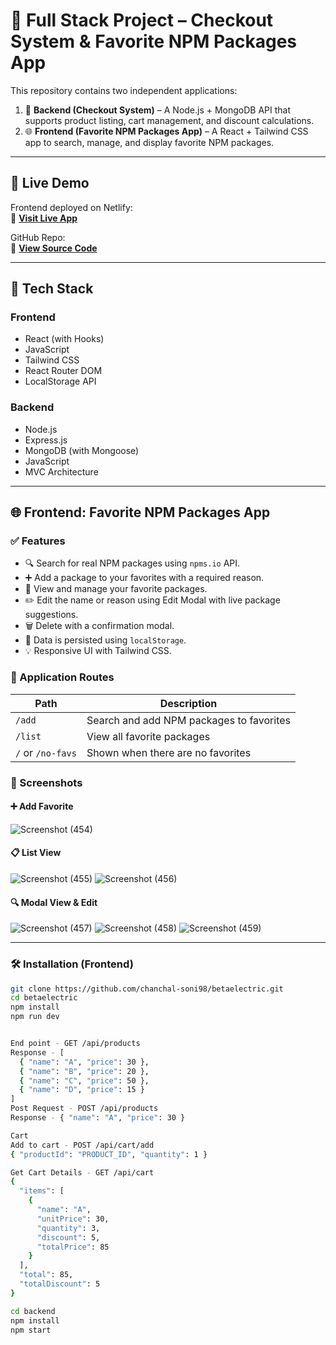 # 🛒 Full Stack Project – Checkout System & Favorite NPM Packages App

This repository contains two independent applications:

1. 🧾 **Backend (Checkout System)** – A Node.js + MongoDB API that supports product listing, cart management, and discount calculations.
2. 🌐 **Frontend (Favorite NPM Packages App)** – A React + Tailwind CSS app to search, manage, and display favorite NPM packages.

---

## 🚀 Live Demo

Frontend deployed on Netlify:  
🔗 **[Visit Live App](https://heroic-halva-232e79.netlify.app)**

GitHub Repo:  
🔗 **[View Source Code](https://github.com/chanchal-soni98/betaelectric.git)**

---

## 🧩 Tech Stack

### Frontend
- React (with Hooks)
- JavaScript
- Tailwind CSS
- React Router DOM
- LocalStorage API

### Backend
- Node.js
- Express.js
- MongoDB (with Mongoose)
- JavaScript
- MVC Architecture

---

## 🌐 Frontend: Favorite NPM Packages App

### ✅ Features

- 🔍 Search for real NPM packages using `npms.io` API.
- ➕ Add a package to your favorites with a required reason.
- 🧾 View and manage your favorite packages.
- ✏️ Edit the name or reason using Edit Modal with live package suggestions.
- 🗑️ Delete with a confirmation modal.
- 💾 Data is persisted using `localStorage`.
- 💡 Responsive UI with Tailwind CSS.

### 🧭 Application Routes

| Path     | Description                            |
|----------|----------------------------------------|
| `/add`   | Search and add NPM packages to favorites |
| `/list`  | View all favorite packages              |
| `/` or `/no-favs` | Shown when there are no favorites  |

### 📸 Screenshots

#### ➕ Add Favorite

![Screenshot (454)](https://github.com/user-attachments/assets/9213c3b5-e3cf-4284-990d-4ea96751fddf)

#### 📋 List View
![Screenshot (455)](https://github.com/user-attachments/assets/4a5eb868-13d4-467a-948b-a421526e41a8)
![Screenshot (456)](https://github.com/user-attachments/assets/ee3e30ff-2a39-4383-94b8-8c5d2d980ad8)

#### 🔍 Modal View & Edit
![Screenshot (457)](https://github.com/user-attachments/assets/cac40b8e-4678-4b94-832c-1b2e9288a505)
![Screenshot (458)](https://github.com/user-attachments/assets/12c6d4b5-c6cb-4319-80c4-2434db8e6584)
![Screenshot (459)](https://github.com/user-attachments/assets/3c063660-8626-404c-a0bd-b0e2fa897d96)

---

### 🛠️ Installation (Frontend)

```bash
git clone https://github.com/chanchal-soni98/betaelectric.git
cd betaelectric
npm install
npm run dev


End point - GET /api/products
Response - [
  { "name": "A", "price": 30 },
  { "name": "B", "price": 20 },
  { "name": "C", "price": 50 },
  { "name": "D", "price": 15 }
]
Post Request - POST /api/products
Response - { "name": "A", "price": 30 }

Cart
Add to cart - POST /api/cart/add 
{ "productId": "PRODUCT_ID", "quantity": 1 }

Get Cart Details - GET /api/cart
{
  "items": [
    {
      "name": "A",
      "unitPrice": 30,
      "quantity": 3,
      "discount": 5,
      "totalPrice": 85
    }
  ],
  "total": 85,
  "totalDiscount": 5
}

cd backend
npm install
npm start

